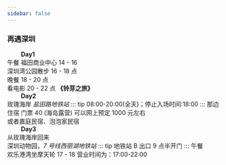 ```yaml
---
sidebar: false
---
```


### 再遇深圳

&emsp; &emsp;**Day1**  
午餐
福田商业中心 14 - 16  
深圳湾公园散步 16 - 18 点  
晚餐 18 - 20 点  
看电影 20 - 22 点 **《铃芽之旅》**  
&emsp; &emsp;**Day2**  
玫瑰海岸 _盐田路地铁站_
::: tip
08:00-20:00(全天)；停止入场时间:18:00
:::
那边住宿 门票 40
(海岛露营) 可以网上预定 1000 元左右  
或者嘉庭民宿、泡泡家民宿  
&emsp; &emsp;**Day3**  
从玫瑰海岸回来  
深圳动物园，_7 号线西丽湖地铁站_
::: tip
地铁站 B 出口 9 点半开门
:::
午餐  
欢乐港湾坐摩天轮 17 - 18 营业时间为：17:00-22:00
